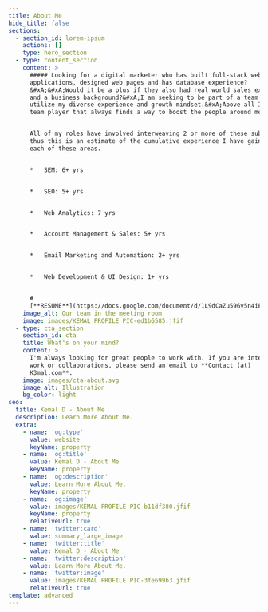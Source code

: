 ```yaml
---
title: About Me
hide_title: false
sections:
  - section_id: lorem-ipsum
    actions: []
    type: hero_section
  - type: content_section
    content: >
      ##### Looking for a digital marketer who has built full-stack web
      applications, designed web pages and has database experience?
      &#xA;&#xA;Would it be a plus if they also had real world sales experience
      and a business background?&#xA;I am seeking to be part of a team that can
      utilize my diverse experience and growth mindset.&#xA;Above all I am a
      team player that always finds a way to boost the people around me.


      All of my roles have involved interweaving 2 or more of these sub-sectors,
      thus this is an estimate of the cumulative experience I have gained in
      each of these areas.


      *   SEM: 6+ yrs


      *   SEO: 5+ yrs


      *   Web Analytics: 7 yrs


      *   Account Management & Sales: 5+ yrs


      *   Email Marketing and Automation: 2+ yrs


      *   Web Development & UI Design: 1+ yrs


      #
      [**RESUME**](https://docs.google.com/document/d/1L9dCaZu596v5n4iFlKW2z-zuzUQxWtPo)
    image_alt: Our team in the meeting room
    image: images/KEMAL PROFILE PIC-ed1b6585.jfif
  - type: cta_section
    section_id: cta
    title: What's on your mind?
    content: >
      I'm always looking for great people to work with. If you are interested in
      work or collaborations, please send an email to **Contact (at)
      K3mal.com**.
    image: images/cta-about.svg
    image_alt: Illustration
    bg_color: light
seo:
  title: Kemal D - About Me
  description: Learn More About Me.
  extra:
    - name: 'og:type'
      value: website
      keyName: property
    - name: 'og:title'
      value: Kemal D - About Me
      keyName: property
    - name: 'og:description'
      value: Learn More About Me.
      keyName: property
    - name: 'og:image'
      value: images/KEMAL PROFILE PIC-b11df380.jfif
      keyName: property
      relativeUrl: true
    - name: 'twitter:card'
      value: summary_large_image
    - name: 'twitter:title'
      value: Kemal D - About Me
    - name: 'twitter:description'
      value: Learn More About Me.
    - name: 'twitter:image'
      value: images/KEMAL PROFILE PIC-3fe699b3.jfif
      relativeUrl: true
template: advanced
---
```

